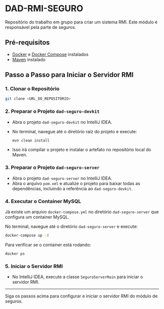 # DAD-RMI-SEGURO

Repositório do trabalho em grupo para criar um sistema RMI. Este módulo é responsável pela parte de seguros.

## Pré-requisitos

- [Docker](https://www.docker.com/) e [Docker Compose](https://docs.docker.com/compose/) instalados
- [Maven](https://maven.apache.org/) instalado

## Passo a Passo para Iniciar o Servidor RMI

### 1. Clonar o Repositório

```bash
git clone <URL_DO_REPOSITORIO>
```

### 2. Preparar o Projeto `dad-seguro-devkit`

- Abra o projeto `dad-seguro-devkit` no IntelliJ IDEA.
- No terminal, navegue até o diretório raiz do projeto e execute:

    ```bash
    mvn clean install
    ```
- Isso irá compilar o projeto e instalar o artefato no repositório local do Maven.

### 3. Preparar o Projeto `dad-seguro-server`

- Abra o projeto `dad-seguro-server` no IntelliJ IDEA.
- Abra o arquivo `pom.xml` e atualize o projeto para baixar todas as dependências, incluindo a referência ao `dad-seguro-devkit`.

### 4. Executar o Container MySQL

Já existe um arquivo `docker-compose.yml` no diretório `dad-seguro-server` que configura um container MySQL.

No terminal, navegue até o diretório `dad-seguro-server` e execute:

```bash
docker-compose up -d
```

Para verificar se o container está rodando:

```bash
docker ps
```

### 5. Iniciar o Servidor RMI

- No IntelliJ IDEA, execute a classe `SeguroServerMain` para iniciar o servidor RMI.

---

Siga os passos acima para configurar e iniciar o servidor RMI do módulo de seguros.

